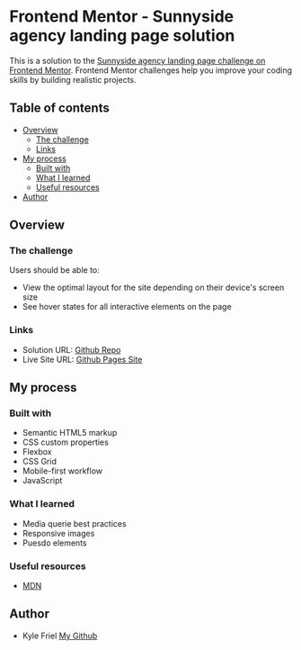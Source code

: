 # Frontend Mentor - Sunnyside agency landing page solution

This is a solution to the [Sunnyside agency landing page challenge on Frontend Mentor](https://www.frontendmentor.io/challenges/sunnyside-agency-landing-page-7yVs3B6ef). Frontend Mentor challenges help you improve your coding skills by building realistic projects.

## Table of contents

-   [Overview](#overview)
    -   [The challenge](#the-challenge)
    -   [Links](#links)
-   [My process](#my-process)
    -   [Built with](#built-with)
    -   [What I learned](#what-i-learned)
    -   [Useful resources](#useful-resources)
-   [Author](#author)

## Overview

### The challenge

Users should be able to:

-   View the optimal layout for the site depending on their device's screen size
-   See hover states for all interactive elements on the page

### Links

-   Solution URL: [Github Repo](https://github.com/kyle4real/Sunnyside-Agency-Landing-Page.git)
-   Live Site URL: [Github Pages Site](https://kyle4real.github.io/Sunnyside-Agency-Landing-Page/)

## My process

### Built with

-   Semantic HTML5 markup
-   CSS custom properties
-   Flexbox
-   CSS Grid
-   Mobile-first workflow
-   JavaScript

### What I learned

-   Media querie best practices
-   Responsive images
-   Puesdo elements

### Useful resources

-   [MDN](https://developer.mozilla.org/en-US/)

## Author

-   Kyle Friel [My Github](https://github.com/kyle4real)
